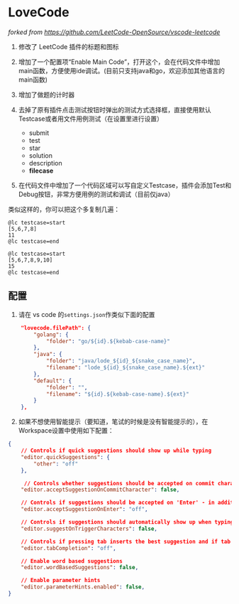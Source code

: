 # LoveCode

*forked from https://github.com/LeetCode-OpenSource/vscode-leetcode*

1. 修改了 LeetCode 插件的标题和图标

2. 增加了一个配置项“Enable Main Code”，打开这个，会在代码文件中增加main函数，方便使用ide调试。(目前只支持java和go，欢迎添加其他语言的main函数)

3. 增加了做题的计时器

4. 去掉了原有插件点击测试按钮时弹出的测试方式选择框，直接使用默认Testcase或者用文件用例测试（在设置里进行设置）
    * submit
    * test
    * star
    * solution
    * description
    * **filecase**

5. 在代码文件中增加了一个代码区域可以写自定义Testcase，插件会添加Test和Debug按钮，非常方便用例的测试和调试（目前仅java）

类似这样的，你可以把这个多复制几遍：

```
@lc testcase=start
[5,6,7,8]
11
@lc testcase=end

@lc testcase=start
[5,6,7,8,9,10]
15
@lc testcase=end
```

## 配置

1. 请在 vs code 的`settings.json`作类似下面的配置

```json
    "lovecode.filePath": {
        "golang": {
            "folder": "go/${id}.${kebab-case-name}"
        },
        "java": {
            "folder": "java/lode_${id}_${snake_case_name}",
            "filename": "lode_${id}_${snake_case_name}.${ext}"
        },
        "default": {
            "folder": "",
            "filename": "${id}.${kebab-case-name}.${ext}"
        }
    },
```

2. 如果不想使用智能提示（要知道，笔试的时候是没有智能提示的），在Workspace设置中使用如下配置：
```json
{
    // Controls if quick suggestions should show up while typing
    "editor.quickSuggestions": {
        "other": "off"
    },

     // Controls whether suggestions should be accepted on commit characters. For example, in JavaScript, the semi-colon (`;`) can be a commit character that accepts a suggestion and types that character.
    "editor.acceptSuggestionOnCommitCharacter": false,

    // Controls if suggestions should be accepted on 'Enter' - in addition to 'Tab'. Helps to avoid ambiguity between inserting new lines or accepting suggestions. The value 'smart' means only accept a suggestion with Enter when it makes a textual change
    "editor.acceptSuggestionOnEnter": "off",

    // Controls if suggestions should automatically show up when typing trigger characters
    "editor.suggestOnTriggerCharacters": false,

    // Controls if pressing tab inserts the best suggestion and if tab cycles through other suggestions
    "editor.tabCompletion": "off",

    // Enable word based suggestions
    "editor.wordBasedSuggestions": false,

    // Enable parameter hints
    "editor.parameterHints.enabled": false,
}
```
